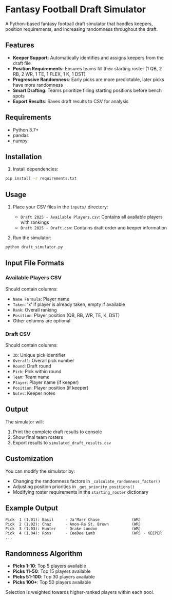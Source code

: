 # Fantasy Football Draft Simulator

A Python-based fantasy football draft simulator that handles keepers, position requirements, and increasing randomness throughout the draft.

## Features

- **Keeper Support**: Automatically identifies and assigns keepers from the draft file
- **Position Requirements**: Ensures teams fill their starting roster (1 QB, 2 RB, 2 WR, 1 TE, 1 FLEX, 1 K, 1 DST)
- **Progressive Randomness**: Early picks are more predictable, later picks have more randomness
- **Smart Drafting**: Teams prioritize filling starting positions before bench spots
- **Export Results**: Saves draft results to CSV for analysis

## Requirements

- Python 3.7+
- pandas
- numpy

## Installation

1. Install dependencies:
```bash
pip install -r requirements.txt
```

## Usage

1. Place your CSV files in the `inputs/` directory:
   - `Draft 2025 - Available Players.csv`: Contains all available players with rankings
   - `Draft 2025 - Draft.csv`: Contains draft order and keeper information

2. Run the simulator:
```bash
python draft_simulator.py
```

## Input File Formats

### Available Players CSV
Should contain columns:
- `Name Formula`: Player name
- `Taken`: 'x' if player is already taken, empty if available
- `Rank`: Overall ranking
- `Position`: Player position (QB, RB, WR, TE, K, DST)
- Other columns are optional

### Draft CSV
Should contain columns:
- `ID`: Unique pick identifier
- `Overall`: Overall pick number
- `Round`: Draft round
- `Pick`: Pick within round
- `Team`: Team name
- `Player`: Player name (if keeper)
- `Position`: Player position (if keeper)
- `Notes`: Keeper notes

## Output

The simulator will:
1. Print the complete draft results to console
2. Show final team rosters
3. Export results to `simulated_draft_results.csv`

## Customization

You can modify the simulator by:
- Changing the randomness factors in `_calculate_randomness_factor()`
- Adjusting position priorities in `_get_priority_positions()`
- Modifying roster requirements in the `starting_roster` dictionary

## Example Output

```
Pick  1 (1.01): Basil     - Ja'Marr Chase              (WR)
Pick  2 (1.02): Chaz      - Amon-Ra St. Brown          (WR)
Pick  3 (1.03): Hunter    - Drake London               (WR)
Pick  4 (1.04): Ross      - CeeDee Lamb                (WR) - KEEPER
...
```

## Randomness Algorithm

- **Picks 1-10**: Top 5 players available
- **Picks 11-50**: Top 15 players available  
- **Picks 51-100**: Top 30 players available
- **Picks 100+**: Top 50 players available

Selection is weighted towards higher-ranked players within each pool.
